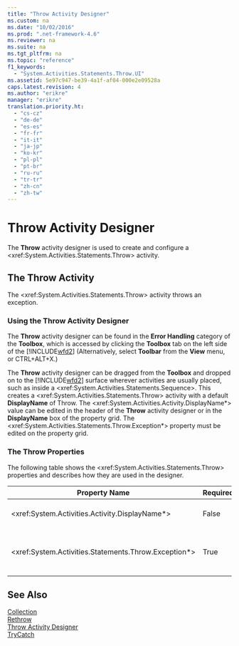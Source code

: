```yaml
---
title: "Throw Activity Designer"
ms.custom: na
ms.date: "10/02/2016"
ms.prod: ".net-framework-4.6"
ms.reviewer: na
ms.suite: na
ms.tgt_pltfrm: na
ms.topic: "reference"
f1_keywords: 
  - "System.Activities.Statements.Throw.UI"
ms.assetid: 5e97c947-be39-4a1f-af04-000e2e09528a
caps.latest.revision: 4
ms.author: "erikre"
manager: "erikre"
translation.priority.ht: 
  - "cs-cz"
  - "de-de"
  - "es-es"
  - "fr-fr"
  - "it-it"
  - "ja-jp"
  - "ko-kr"
  - "pl-pl"
  - "pt-br"
  - "ru-ru"
  - "tr-tr"
  - "zh-cn"
  - "zh-tw"
---
```

# Throw Activity Designer
The **Throw** activity designer is used to create and configure a \<xref:System.Activities.Statements.Throw> activity.  
  
## The Throw Activity  
 The \<xref:System.Activities.Statements.Throw> activity throws an exception.  
  
### Using the Throw Activity Designer  
 The **Throw** activity designer can be found in the **Error Handling** category of the **Toolbox**, which is accessed by clicking the **Toolbox** tab on the left side of the [!INCLUDE[wfd2](../workflowdesigner/includes/wfd2_md.md)] (Alternatively, select **Toolbar** from the **View** menu, or CTRL+ALT+X.)  
  
 The **Throw** activity designer can be dragged from the **Toolbox** and dropped on to the [!INCLUDE[wfd2](../workflowdesigner/includes/wfd2_md.md)] surface wherever activities are usually placed, such as inside a \<xref:System.Activities.Statements.Sequence>. This creates a \<xref:System.Activities.Statements.Throw> activity with a default **DisplayName** of Throw. The \<xref:System.Activities.Activity.DisplayName*> value can be edited in the header of the **Throw** activity designer or in the **DisplayName** box of the property grid. The \<xref:System.Activities.Statements.Throw.Exception*> property must be edited on the property grid.  
  
### The Throw Properties  
 The following table shows the \<xref:System.Activities.Statements.Throw> properties and describes how they are used in the designer.  
  
|Property Name|Required|Usage|  
|-------------------|--------------|-----------|  
|\<xref:System.Activities.Activity.DisplayName*>|False|Specifies the optional friendly name of the \<xref:System.Activities.Statements.Throw> activity. The default is Throw.|  
|\<xref:System.Activities.Statements.Throw.Exception*>|True|The exception to throw. This exception must derive from \<xref:System.Exception>. To specify the exception, type a Visual Basic expression in the property grid.|  
  
## See Also  
 [Collection](../workflowdesigner/collection-activity-designers.md)   
 [Rethrow](../workflowdesigner/rethrow-activity-designer.md)   
 [Throw Activity Designer](../workflowdesigner/throw-activity-designer.md)   
 [TryCatch](../workflowdesigner/trycatch-activity-designer.md)